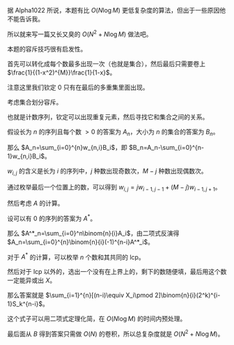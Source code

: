 据 Alpha1022 所说，本题有比 $O(N\log M)$ 更低复杂度的算法，但出于一些原因他不能告诉我。

所以就来写一篇又长又臭的 $O(N^2+N\log M)$ 做法吧。

本题的容斥技巧很有启发性。

首先可以转化成每个数最多出现一次（也就是集合），然后最后只需要卷上 $\frac{1}{(1-x^2)^{M}}\frac{1}{1-x}$。

注意这里我们钦定 $0$ 只有在最后的多重集里面出现。

考虑集合划分容斥。

也就是计数序列，钦定可以出现重复元素，然后寻找它和集合之间的关系。

假设长为 $n$ 的序列且每个数 $>0$ 的答案为 $A_n$，大小为 $n$ 的集合的答案为 $B_n$。

那么 $A_n=\sum_{i=0}^{n}w_{n,i}B_i$，即 $B_n=A_n-\sum_{i=0}^{n-1}w_{n,i}B_i$。

$w_{i,j}$ 的含义是长为 $i$ 的序列中，$j$ 种数出现奇数次，$M-j$ 种数出现偶数次。

通过枚举最后一个位置上的数，可以得到 $w_{i,j}=jw_{i-1,j-1}+(M-j)w_{i-1,j+1}$。

然后考虑 $A$ 的计算。

设可以有 $0$ 的序列的答案为 $A^{*}$。

那么 $A^*_n=\sum_{i=0}^n\binom{n}{i}A_i$，由二项式反演得 $A_n=\sum_{i=0}^{n}\binom{n}{i}(-1)^{n-i}A^*_i$。

对于 $A^{*}$ 的计算，可以枚举 $n$ 个数和其共同的 lcp。

然后对于 lcp 以外的，选出一个没有在上界上的，剩下的数随便填，最后用这个数一定能异或出 $X$。

那么答案就是 $\sum_{i=1}^{n}[(n-i)\equiv X_i\pmod 2]\binom{n}{i}(2^k)^{i-1}S_k^{n-i}$。

这个式子可以用二项式定理化简，在 $O(N\log M)$ 的时间内预处理。

最后面从 $B$ 得到答案只需做 $O(N)$ 的卷积，所以总复杂度就是 $O(N^2+N\log M)$。